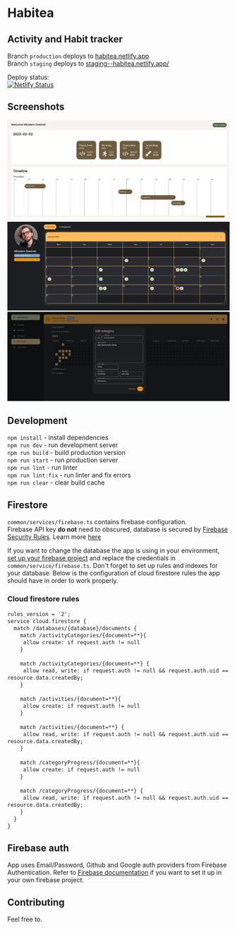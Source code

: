 # Habitea

## Activity and Habit tracker

Branch `production` deploys to [habitea.netlify.app](https://habitea.netlify.app/)  
Branch `staging` deploys to [staging--habitea.netlify.app/](https://staging--habitea.netlify.app/)

Deploy status:  
[![Netlify Status](https://api.netlify.com/api/v1/badges/c8e79b08-4261-41d5-b6fd-dde9507891bd/deploy-status)](https://app.netlify.com/sites/habitea/deploys)

## Screenshots

![Screenshot](public/main/banner1.png)
![Screenshot](public/main/banner2.png)
![Screenshot](public/main/banner3.png)

## Development

`npm install` - install dependencies  
`npm run dev` - run development server  
`npm run build` - build production version  
`npm run start` - run production server  
`npm run lint` - run linter  
`npm run lint:fix` - run linter and fix errors  
`npm run clear` - clear build cache

## Firestore

`common/services/firebase.ts` contains firebase configuration.  
Firebase API key **do not** need to obscured, database is secured by [Firebase Security Rules](https://firebase.google.com/docs/rules). Learn more [here](https://firebase.google.com/docs/projects/api-keys)

If you want to change the database the app is using in your environment, [set up your firebase project](https://firebase.google.com/docs/web/setup) and replace the credentials in `common/service/firebase.ts`. Don't forget to set up rules and indexes for your database. Below is the configuration of cloud firestore rules the app should have in order to work properly.

### Cloud firestore rules

```
rules_version = '2';
service cloud.firestore {
  match /databases/{database}/documents {
    match /activityCategories/{document=**}{
     allow create: if request.auth != null
    }

    match /activityCategories/{document=**} {
     allow read, write: if request.auth != null && request.auth.uid == resource.data.createdBy;
    }

    match /activities/{document=**}{
     allow create: if request.auth != null
    }

    match /activities/{document=**} {
     allow read, write: if request.auth != null && request.auth.uid == resource.data.createdBy;
    }

    match /categoryProgress/{document=**}{
     allow create: if request.auth != null
    }

    match /categoryProgress/{document=**} {
     allow read, write: if request.auth != null && request.auth.uid == resource.data.createdBy;
    }
  }
}
```

## Firebase auth

App uses Email/Password, Github and Google auth providers from Firebase Authentication. Refer to [Firebase documentation](https://firebase.google.com/docs/auth) if you want to set it up in your own firebase project.

## Contributing

Feel free to.
